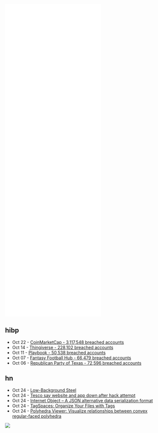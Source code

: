 ![Metrics](https://raw.githubusercontent.com/phixion/phixion/master/metrics.svg)

## hibp

<!--
for https://github.com/phixion/phixion/blob/main/.github/workflows/feeds.yml
-->
<!--START_SECTION:haveibeenpwnd-->
- Oct 22 - [CoinMarketCap - 3,117,548 breached accounts](https://haveibeenpwned.com/PwnedWebsites#CoinMarketCap)
- Oct 14 - [Thingiverse - 228,102 breached accounts](https://haveibeenpwned.com/PwnedWebsites#Thingiverse)
- Oct 11 - [Playbook - 50,538 breached accounts](https://haveibeenpwned.com/PwnedWebsites#Playbook)
- Oct 07 - [Fantasy Football Hub - 66,479 breached accounts](https://haveibeenpwned.com/PwnedWebsites#FantasyFootballHub)
- Oct 06 - [Republican Party of Texas - 72,596 breached accounts](https://haveibeenpwned.com/PwnedWebsites#RepublicanPartyOfTexas)
<!--END_SECTION:haveibeenpwnd-->

## hn

<!--
for https://github.com/phixion/phixion/blob/main/.github/workflows/feeds.yml
-->
<!--START_SECTION:hn-->
- Oct 24 - [Low-Background Steel](https://en.wikipedia.org/wiki/Low-background_steel)
- Oct 24 - [Tesco say website and app down after hack attempt](https://www.bbc.com/news/business-59027423)
- Oct 24 - [Internet Object – A JSON alternative data serialization format](https://internetobject.org/)
- Oct 24 - [TagSpaces: Organize Your Files with Tags](https://www.tagspaces.org/)
- Oct 24 - [Polyhedra Viewer: Visualize relationships between convex regular-faced polyhedra](https://polyhedra.tessera.li/)
<!--END_SECTION:hn-->

<!--
for https://yhype.me
-->
![](https://hit.yhype.me/github/profile?user_id=13013670)

